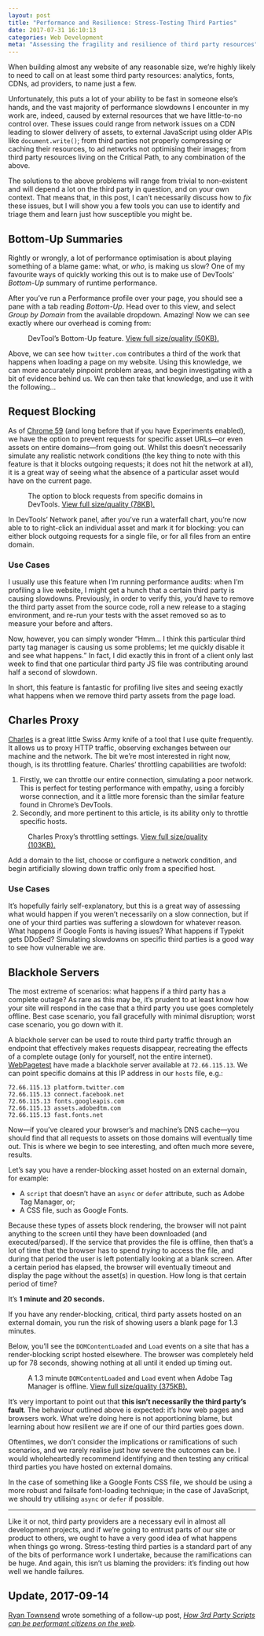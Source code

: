 ```yaml
---
layout: post
title: "Performance and Resilience: Stress-Testing Third Parties"
date: 2017-07-31 16:10:13
categories: Web Development
meta: "Assessing the fragility and resilience of third party resources"
---
```


When building almost any website of any reasonable size, we’re highly likely to
need to call on at least some third party resources: analytics, fonts, CDNs, ad
providers, to name just a few.

Unfortunately, this puts a lot of your ability to be fast in someone else’s
hands, and the vast majority of performance slowdowns I encounter in my work
are, indeed, caused by external resources that we have little-to-no control
over. These issues could range from network issues on a CDN leading to slower
delivery of assets, to external JavaScript using older APIs like
`document.write()`; from third parties not properly compressing or caching their
resources, to ad networks not optimising their images; from third party
resources living on the Critical Path, to any combination of the above.

The solutions to the above problems will range from trivial to non-existent and
will depend a lot on the third party in question, and on your own context. That
means that, in this post, I can’t necessarily discuss how to _fix_ these issues,
but I will show you a few tools you can use to identify and triage them and
learn just how susceptible you might be.

## Bottom-Up Summaries

Rightly or wrongly, a lot of performance optimisation is about playing something
of a blame game: what, or _who_, is making us slow? One of my favourite ways of
quickly working this out is to make use of DevTools’ _Bottom-Up_ summary of
runtime performance.

After you’ve run a Performance profile over your page, you should see a pane
with a tab reading _Bottom-Up_. Head over to this view, and select _Group
by Domain_ from the available dropdown. Amazing! Now we can see exactly where
our overhead is coming from:

<figure>
<img src="/wp-content/uploads/2017/07/screenshot-bottom-up.png" alt="" />
<figcaption>DevTool’s Bottom-Up feature. <a
href="/wp-content/uploads/2017/07/screenshot-bottom-up-full.png">View full
size/quality (50KB).</a></figcaption>
</figure>

Above, we can see how `twitter.com` contributes a third of the work that happens
when loading a page on my website. Using this knowledge, we can more accurately
pinpoint problem areas, and begin investigating with a bit of evidence behind
us. We can then take that knowledge, and use it with the following…

## Request Blocking

As of [Chrome
59](https://developers.google.com/web/updates/2017/04/devtools-release-notes#block-requests)
(and long before that if you have Experiments enabled), we have the option to
prevent requests for specific asset URLs—or even assets on entire domains—from
going out. Whilst this doesn’t necessarily simulate any realistic network
conditions (the key thing to note with this feature is that it blocks outgoing
requests; it does not hit the network at all), it is a great way of seeing what
the absence of a particular asset would have on the current page.

<figure>
<img src="/wp-content/uploads/2017/07/screenshot-request-blocking.png" alt="" />
<figcaption>The option to block requests from specific domains in DevTools. <a
href="/wp-content/uploads/2017/07/screenshot-request-blocking-full.png">View
full size/quality (78KB).</a></figcaption>
</figure>

In DevTools’ Network panel, after you’ve run a waterfall chart, you’re now able
to to right-click an individual asset and mark it for blocking: you can either
block outgoing requests for a single file, or for all files from an entire
domain.

### Use Cases

I usually use this feature when I’m running performance audits: when
I’m profiling a live website, I might get a hunch that a certain third party is
causing slowdowns. Previously, in order to verify this, you’d have to remove the
third party asset from the source code, roll a new release to a staging
environment, and re-run your tests with the asset removed so as to measure your
before and afters.

Now, however, you can simply wonder <q>Hmm… I think this particular third party
tag manager is causing us some problems; let me quickly disable it and see what
happens.</q> In fact, I did exactly this in front of a client only last week to
find that one particular third party JS file was contributing around half
a second of slowdown.

In short, this feature is fantastic for profiling live sites and seeing exactly
what happens when we remove third party assets from the page load.

## Charles Proxy

[Charles](https://www.charlesproxy.com/) is a great little Swiss Army knife of
a tool that I use quite frequently. It allows us to proxy HTTP traffic,
observing exchanges between our machine and the network. The bit we’re most
interested in right now, though, is its throttling feature. Charles’ throttling
capabilities are twofold:

1. Firstly, we can throttle our entire connection, simulating a poor network.
   This is perfect for testing performance with empathy, using a forcibly worse
   connection, and it a little more forensic than the similar feature found in
   Chrome’s DevTools.
2. Secondly, and more pertinent to this article, is its ability only to throttle
   specific hosts.

<figure>
<img src="/wp-content/uploads/2017/07/screenshot-charles-throttling.png" alt="" />
<figcaption>Charles Proxy’s throttling settings. <a
href="/wp-content/uploads/2017/07/screenshot-charles-throttling-full.png">View
full size/quality (103KB).</a></figcaption>
</figure>

Add a domain to the list, choose or configure a network condition, and begin
artificially slowing down traffic only from a specified host.

### Use Cases

It’s hopefully fairly self-explanatory, but this is a great way of assessing
what would happen if you weren’t necessarily on a slow connection, but if one of
your third parties was suffering a slowdown for whatever reason. What happens if
Google Fonts is having issues? What happens if Typekit gets DDoSed? Simulating
slowdowns on specific third parties is a good way to see how vulnerable we are.

## Blackhole Servers

The most extreme of scenarios: what happens if a third party has a complete
outage? As rare as this may be, it’s prudent to at least know how your site will
respond in the case that a third party you use goes completely offline. Best
case scenario, you fail gracefully with minimal disruption; worst case scenario,
you go down with it.

A blackhole server can be used to route third party traffic through an endpoint
that effectively makes requests disappear, recreating the effects of a complete
outage (only for yourself, not the entire internet).
[WebPagetest](https://www.webpagetest.org/) have made a blackhole server
available at `72.66.115.13`. We can point specific domains at this IP address in
our `hosts` file, e.g.:

```
72.66.115.13 platform.twitter.com
72.66.115.13 connect.facebook.net
72.66.115.13 fonts.googleapis.com
72.66.115.13 assets.adobedtm.com
72.66.115.13 fast.fonts.net
```

Now—if you’ve cleared your browser’s and machine’s DNS cache—you should find
that all requests to assets on those domains will eventually time out. This is
where we begin to see interesting, and often much more severe, results.

Let’s say you have a render-blocking asset hosted on an external domain, for
example:

* A `script` that doesn’t have an `async` or `defer` attribute, such as Adobe
  Tag Manager, or;
* A CSS file, such as Google Fonts.

Because these types of assets block rendering, the browser will not paint
anything to the screen until they have been downloaded (and executed/parsed). If
the service that provides the file is offline, then that’s a lot of time that
the browser has to spend _trying_ to access the file, and during that period the
user is left potentially looking at a blank screen. After a certain period has
elapsed, the browser will eventually timeout and display the page without the
asset(s) in question. How long is that certain period of time?

It’s **1 minute and 20 seconds.**

If you have any render-blocking, critical, third party assets hosted on an
external domain, you run the risk of showing users a blank page for 1.3 minutes.

Below, you’ll see the `DOMContentLoaded` and `Load` events on a site that has
a render-blocking script hosted elsewhere. The browser was completely held up
for 78 seconds, showing nothing at all until it ended up timing out.

<figure>
<img src="/wp-content/uploads/2017/07/screenshot-outage.png" alt="" />
<figcaption>A 1.3 minute <code>DOMContentLoaded</code> and <code>Load</code>
event when Adobe Tag Manager is offline. <a
href="/wp-content/uploads/2017/07/screenshot-outage-full.png">View full
size/quality (375KB).</a></figcaption>
</figure>

It’s very important to point out that **this isn’t necessarily the third party’s
fault**. The behaviour outlined above is expected: it’s how web pages and
browsers work. What we’re doing here is not apportioning blame, but learning
about how resilient _we_ are if one of our third parties goes down.

Oftentimes, we don’t consider the implications or ramifications of such
scenarios, and we rarely realise just how severe the outcomes can be. I would
wholeheartedly recommend identifying and then testing any critical third parties
you have hosted on external domains.

In the case of something like a Google Fonts CSS file, we should be using a more
robust and failsafe font-loading technique; in the case of JavaScript, we should
try utilising `async` or `defer` if possible.

- - -

Like it or not, third party providers are a necessary evil in almost all
development projects, and if we’re going to entrust parts of our site or product
to others, we ought to have a very good idea of what happens when things go
wrong. Stress-testing third parties is a standard part of any of the bits of
performance work I undertake, because the ramifications can be huge. And again,
this isn’t us blaming the providers: it’s finding out how well we handle
failures.

## Update, 2017-09-14

[Ryan Townsend](https://twitter.com/RyanTownsend) wrote something of a follow-up
post, [<cite>How 3rd Party Scripts can be performant citizens on the
web</cite>](https://www.twnsnd.com/posts/performant_third_party_scripts.html).
